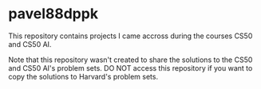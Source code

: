 # pavel88dppk
This repository contains projects I came accross during the courses CS50 and CS50 AI.

Note that this repository wasn't created to share the solutions to the CS50 and CS50 AI's problem sets. DO NOT access this repository if you want to copy the solutions to Harvard's problem sets.
